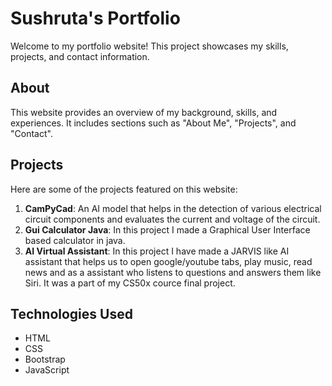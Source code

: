 # Sushruta's Portfolio

Welcome to my portfolio website! This project showcases my skills, projects, and contact information.

## About

This website provides an overview of my background, skills, and experiences. It includes sections such as "About Me", "Projects", and "Contact".

## Projects

Here are some of the projects featured on this website:

1. **CamPyCad**: An AI model that helps in the detection of various electrical circuit components and evaluates the current and voltage of the circuit.
2. **Gui Calculator Java**: In this project I made a Graphical User Interface based calculator in java.
3. **AI Virtual Assistant**: In this project I have made a JARVIS like AI assistant that helps us to open google/youtube tabs, play music, read news and as a assistant who listens to questions and answers them like Siri. It was a part of my CS50x cource final project.

## Technologies Used

- HTML
- CSS
- Bootstrap
- JavaScript
